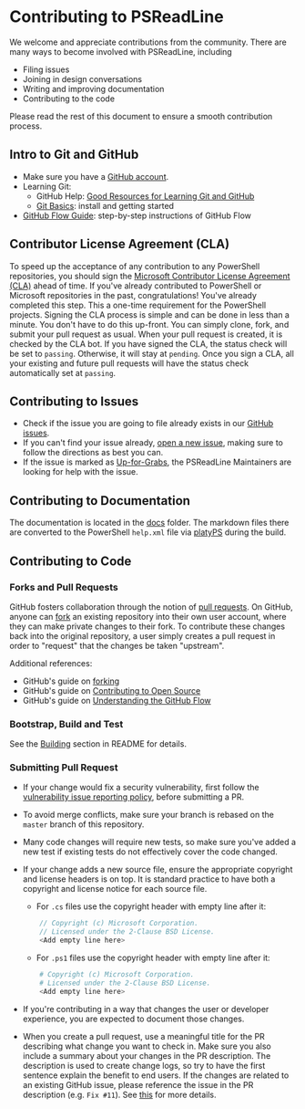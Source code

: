 # Contributing to PSReadLine

We welcome and appreciate contributions from the community.
There are many ways to become involved with PSReadLine, including

- Filing issues
- Joining in design conversations
- Writing and improving documentation
- Contributing to the code

Please read the rest of this document to ensure a smooth contribution process.

## Intro to Git and GitHub

* Make sure you have a [GitHub account](https://github.com/signup/free).
* Learning Git:
    * GitHub Help: [Good Resources for Learning Git and GitHub][good-git-resources]
    * [Git Basics][git-basics]: install and getting started
* [GitHub Flow Guide](https://guides.github.com/introduction/flow/):
  step-by-step instructions of GitHub Flow

## Contributor License Agreement (CLA)

To speed up the acceptance of any contribution to any PowerShell repositories,
you should sign the [Microsoft Contributor License Agreement (CLA)][cla] ahead of time.
If you've already contributed to PowerShell or Microsoft repositories in the past, congratulations!
You've already completed this step.
This a one-time requirement for the PowerShell projects.
Signing the CLA process is simple and can be done in less than a minute.
You don't have to do this up-front.
You can simply clone, fork, and submit your pull request as usual.
When your pull request is created, it is checked by the CLA bot.
If you have signed the CLA, the status check will be set to `passing`.  Otherwise, it will stay at `pending`.
Once you sign a CLA, all your existing and future pull requests will have the status check automatically set at `passing`.

## Contributing to Issues

* Check if the issue you are going to file already exists in our [GitHub issues][open-issue].
* If you can't find your issue already,
  [open a new issue](https://github.com/PowerShell/PSReadLine/issues/new/choose),
  making sure to follow the directions as best you can.
* If the issue is marked as [Up-for-Grabs][up-for-grabs],
  the PSReadLine Maintainers are looking for help with the issue.

## Contributing to Documentation

The documentation is located in the [docs][psreadline-docs] folder.
The markdown files there are converted to the PowerShell `help.xml` file via [platyPS][platy-ps] during the build.

## Contributing to Code

### Forks and Pull Requests

GitHub fosters collaboration through the notion of [pull requests][using-prs].
On GitHub, anyone can [fork][fork-a-repo] an existing repository
into their own user account, where they can make private changes to their fork.
To contribute these changes back into the original repository,
a user simply creates a pull request in order to "request" that the changes be taken "upstream".

Additional references:

* GitHub's guide on [forking](https://guides.github.com/activities/forking/)
* GitHub's guide on [Contributing to Open Source](https://guides.github.com/activities/contributing-to-open-source/#pull-request)
* GitHub's guide on [Understanding the GitHub Flow](https://guides.github.com/introduction/flow/)

### Bootstrap, Build and Test

See the [Building](../README.md#building) section in README for details.

### Submitting Pull Request

* If your change would fix a security vulnerability,
  first follow the [vulnerability issue reporting policy][vuln-reporting], before submitting a PR.
* To avoid merge conflicts, make sure your branch is rebased on the `master` branch of this repository.
* Many code changes will require new tests,
  so make sure you've added a new test if existing tests do not effectively cover the code changed.
* If your change adds a new source file, ensure the appropriate copyright and license headers is on top.
  It is standard practice to have both a copyright and license notice for each source file.
    * For `.cs` files use the copyright header with empty line after it:

    ```c#
        // Copyright (c) Microsoft Corporation.
        // Licensed under the 2-Clause BSD License.
        <Add empty line here>
    ```

    * For `.ps1` files use the copyright header with empty line after it:

    ```powershell
        # Copyright (c) Microsoft Corporation.
        # Licensed under the 2-Clause BSD License.
        <Add empty line here>
    ```
* If you're contributing in a way that changes the user or developer experience, you are expected to document those changes.
* When you create a pull request,
  use a meaningful title for the PR describing what change you want to check in.
  Make sure you also include a summary about your changes in the PR description.
  The description is used to create change logs,
  so try to have the first sentence explain the benefit to end users.
  If the changes are related to an existing GitHub issue,
  please reference the issue in the PR description (e.g. ```Fix #11```).
  See [this][closing-via-message] for more details.


[up-for-grabs]: https://github.com/PowerShell/PSReadLine/issues?q=is%3Aopen+is%3Aissue+label%3AUp-for-Grabs
[good-git-resources]: https://help.github.com/articles/good-resources-for-learning-git-and-github/
[git-basics]: https://github.com/PowerShell/PowerShell/blob/master/docs/git/basics.md
[cla]: https://cla.microsoft.com/
[open-issue]: https://github.com/PowerShell/PSReadLine/issues
[psreadline-docs]: https://github.com/PowerShell/PSReadLine/tree/master/docs
[platy-ps]: https://www.powershellgallery.com/packages/platyPS
[using-prs]: https://help.github.com/articles/using-pull-requests/
[fork-a-repo]: https://help.github.com/articles/fork-a-repo/
[vuln-reporting]: SECURITY.md
[closing-via-message]: https://help.github.com/articles/closing-issues-via-commit-messages/
